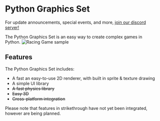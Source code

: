 # Python Graphics Set
For update announcements, special events, and more, [join our discord server!](https://discord.gg/FZt33pNkAp)

The Python Graphics Set is an easy way to create complex games in Python.
![Racing Game sample](https://rollbot.net/wp-content/uploads/2021/07/pgs-sample-image.png)

## Features
The Python Graphics Set includes:
* A fast an easy-to-use 2D renderer, with built in sprite & texture drawing
* A simple UI library
* ~~A fast physics library~~
* ~~Easy 3D~~
* ~~Cross-platform integration~~

Please note that features in strikethrough have not yet been integrated, however are being planned.